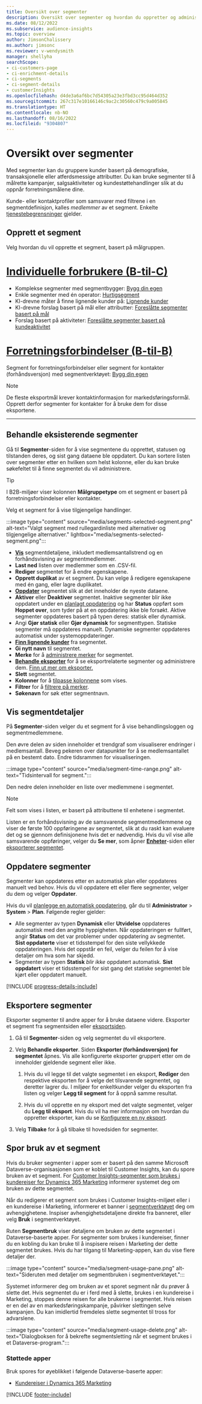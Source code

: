 ```yaml
---
title: Oversikt over segmenter
description: Oversikt over segmenter og hvordan du oppretter og administrerer dem.
ms.date: 08/12/2022
ms.subservice: audience-insights
ms.topic: overview
author: JimsonChalissery
ms.author: jimsonc
ms.reviewer: v-wendysmith
manager: shellyha
searchScope:
- ci-customers-page
- ci-enrichment-details
- ci-segments
- ci-segment-details
- customerInsights
ms.openlocfilehash: d4de3a6af6bc7d54305a23e3fbd3cc95d464d352
ms.sourcegitcommit: 267c317e10166146c9ac2c30560c479c9a005845
ms.translationtype: HT
ms.contentlocale: nb-NO
ms.lasthandoff: 08/16/2022
ms.locfileid: "9304807"
---
```

# <a name="segments-overview"></a>Oversikt over segmenter

Med segmenter kan du gruppere kunder basert på demografiske, transaksjonelle eller atferdsmessige attributter. Du kan bruke segmenter til å målrette kampanjer, salgsaktiviteter og kundestøttehandlinger slik at du oppnår forretningsmålene dine.

Kunde- eller kontaktprofiler som samsvarer med filtrene i en segmentdefinisjon, kalles *medlemmer* av et segment. Enkelte [tjenestebegrensninger](/dynamics365/customer-insights/service-limits) gjelder.

## <a name="create-a-segment"></a>Opprett et segment

Velg hvordan du vil opprette et segment, basert på målgruppen.

# <a name="individual-consumers-b-to-c"></a>[Individuelle forbrukere (B-til-C)](#tab/b2c)

- Komplekse segmenter med segmentbygger: [Bygg din egen](segment-builder.md)
- Enkle segmenter med én operator: [Hurtigsegment](segment-quick.md)
- KI-drevne måter å finne lignende kunder på: [Lignende kunder](find-similar-customer-segments.md)
- KI-drevne forslag basert på mål eller attributter: [Foreslåtte segmenter basert på mål](suggested-segments.md)
- Forslag basert på aktiviteter: [Foreslåtte segmenter basert på kundeaktivitet](suggested-segments-activity.md)

# <a name="business-accounts-b-to-b"></a>[Forretningsforbindelser (B-til-B)](#tab/b2b)

Segment for forretningsforbindelser eller segment for kontakter (forhåndsversjon) med segmentverktøyet: [Bygg din egen](segment-builder.md)

> [!NOTE]
> De fleste eksportmål krever kontaktinformasjon for markedsføringsformål. Opprett derfor segmenter for kontakter for å bruke dem for disse eksportene.

---

## <a name="manage-existing-segments"></a>Behandle eksisterende segmenter

Gå til **Segmenter**-siden for å vise segmentene du opprettet, statusen og tilstanden deres, og sist gang dataene ble oppdatert. Du kan sortere listen over segmenter etter en hvilken som helst kolonne, eller du kan bruke søkefeltet til å finne segmentet du vil administrere.

> [!TIP]
> I B2B-miljøer viser kolonnen **Målgruppetype** om et segment er basert på forretningsforbindelser eller kontakter.

Velg et segment for å vise tilgjengelige handlinger.

:::image type="content" source="media/segments-selected-segment.png" alt-text="Valgt segment med rullegardinliste med alternativer og tilgjengelige alternativer." lightbox="media/segments-selected-segment.png":::

- [**Vis**](#view-segment-details) segmentdetaljene, inkludert medlemsantallstrend og en forhåndsvisning av segmentmedlemmer.
- **Last ned** listen over medlemmer som en .CSV-fil.
- **Rediger** segmentet for å endre egenskapene.
- **Opprett duplikat** av et segment. Du kan velge å redigere egenskapene med én gang, eller lagre duplikatet.
- [**Oppdater**](#refresh-segments) segmentet slik at det inneholder de nyeste dataene.
- **Aktiver** eller **Deaktiver** segmentet. Inaktive segmenter blir ikke oppdatert under en [planlagt oppdatering](schedule-refresh.md) og har **Status** oppført som **Hoppet over**, som tyder på at en oppdatering ikke ble forsøkt. Aktive segmenter oppdateres basert på typen deres: statisk eller dynamisk.
- Angi **Gjør statisk** eller **Gjør dynamisk** for segmenttypen. Statiske segmenter må oppdateres manuelt. Dynamiske segmenter oppdateres automatisk under systemoppdateringer.
- [**Finn lignende kunder**](find-similar-customer-segments.md) fra segmentet.
- **Gi nytt navn** til segmentet.
- **Merke** for å [administrere merker](work-with-tags-columns.md#manage-tags) for segmentet.
- [**Behandle eksporter**](#export-segments) for å se eksportrelaterte segmenter og administrere dem. [Finn ut mer om eksporter.](export-destinations.md)
- **Slett** segmentet.
- **Kolonner** for å [tilpasse kolonnene](work-with-tags-columns.md#customize-columns) som vises.
- **Filtrer** for å [filtrere på merker](work-with-tags-columns.md#filter-on-tags).
- **Søkenavn** for søk etter segmentnavn.

## <a name="view-segment-details"></a>Vis segmentdetaljer

På **Segmenter**-siden velger du et segment for å vise behandlingsloggen og segmentmedlemmene.

Den øvre delen av siden inneholder et trendgraf som visualiserer endringer i medlemsantall. Beveg pekeren over datapunkter for å se medlemsantallet på en bestemt dato. Endre tidsrammen for visualiseringen.

:::image type="content" source="media/segment-time-range.png" alt-text="Tidsintervall for segment.":::

Den nedre delen inneholder en liste over medlemmene i segmentet.

> [!NOTE]
> Felt som vises i listen, er basert på attributtene til enhetene i segmentet.
>
> Listen er en forhåndsvisning av de samsvarende segmentmedlemmene og viser de første 100 oppføringene av segmentet, slik at du raskt kan evaluere det og se gjennom definisjonene hvis det er nødvendig. Hvis du vil vise alle samsvarende oppføringer, velger du **Se mer**, som åpner [**Enheter**](entities.md)-siden eller [eksporterer segmentet](export-destinations.md).

## <a name="refresh-segments"></a>Oppdatere segmenter

Segmenter kan oppdateres etter en automatisk plan eller oppdateres manuelt ved behov. Hvis du vil oppdatere ett eller flere segmenter, velger du dem og velger **Oppdater**.

Hvis du vil [planlegge en automatisk oppdatering](schedule-refresh.md), går du til **Administrator** > **System** > **Plan**. Følgende regler gjelder:

- Alle segmenter av typen **Dynamisk** eller **Utvidelse** oppdateres automatisk med den angitte hyppigheten. Når oppdateringen er fullført, angir **Status** om det var problemer under oppdatering av segmentet. **Sist oppdaterte** viser et tidsstempel for den siste vellykkede oppdateringen. Hvis det oppstår en feil, velger du feilen for å vise detaljer om hva som har skjedd.
- Segmenter av typen **Statisk** *blir ikke* oppdatert automatisk. **Sist oppdatert** viser et tidsstempel for sist gang det statiske segmentet ble kjørt eller oppdatert manuelt.

[!INCLUDE [progress-details-include](includes/progress-details-pane.md)]

## <a name="export-segments"></a>Eksportere segmenter

Eksporter segmenter til andre apper for å bruke dataene videre. Eksporter et segment fra segmentsiden eller [eksportsiden](export-destinations.md).

1. Gå til **Segmenter**-siden og velg segmentet du vil eksportere.

1. Velg **Behandle eksporter**. Siden **Eksporter (forhåndsversjon) for segmentet** åpnes. Vis alle konfigurerte eksporter gruppert etter om de inneholder gjeldende segment eller ikke.

   1. Hvis du vil legge til det valgte segmentet i en eksport, **Rediger** den respektive eksporten for å velge det tilsvarende segmentet, og deretter lagrer du. I miljøer for enkeltkunder velger du eksporten fra listen og velger **Legg til segment** for å oppnå samme resultat.

   1. Hvis du vil opprette en ny eksport med det valgte segmentet, velger du **Legg til eksport**. Hvis du vil ha mer informasjon om hvordan du oppretter eksporter, kan du se [Konfigurere en ny eksport](export-destinations.md#set-up-a-new-export).

1. Velg **Tilbake** for å gå tilbake til hovedsiden for segmenter.

## <a name="track-usage-of-a-segment"></a>Spor bruk av et segment

Hvis du bruker segmenter i apper som er basert på den samme Microsoft Dataverse-organisasjonen som er koblet til Customer Insights, kan du spore bruken av et segment. For [Customer Insights-segmenter som brukes i kundereiser for Dynamics 365 Marketing](/dynamics365/marketing/real-time-marketing-ci-profile) informerer systemet deg om bruken av dette segmentet.

Når du redigerer et segment som brukes i Customer Insights-miljøet eller i en kundereise i Marketing, informerer et banner i [segmentverktøyet](segment-builder.md) deg om avhengighetene. Inspiser avhengighetsdetaljene direkte fra banneret, eller velg **Bruk** i segmentverktøyet.

Ruten **Segmentbruk** viser detaljene om bruken av dette segmentet i Dataverse-baserte apper. For segmenter som brukes i kundereiser, finner du en kobling du kan bruke til å inspisere reisen i Marketing der dette segmentet brukes. Hvis du har tilgang til Marketing-appen, kan du vise flere detaljer der.

:::image type="content" source="media/segment-usage-pane.png" alt-text="Sideruten med detaljer om segmentbruken i segmentverktøyet.":::

Systemet informerer deg om bruken av et sporet segment når du prøver å slette det. Hvis segmentet du er i ferd med å slette, brukes i en kundereise i Marketing, stoppes denne reisen for alle brukerne i segmentet. Hvis reisen er en del av en markedsføringskampanje, påvirker slettingen selve kampanjen. Du kan imidlertid fremdeles slette segmentet til tross for advarslene.

:::image type="content" source="media/segment-usage-delete.png" alt-text="Dialogboksen for å bekrefte segmentsletting når et segment brukes i et Dataverse-program.":::

### <a name="supported-apps"></a>Støttede apper

Bruk spores for øyeblikket i følgende Dataverse-baserte apper:

- [Kundereiser i Dynamics 365 Marketing](/dynamics365/marketing/real-time-marketing-ci-profile)

[!INCLUDE [footer-include](includes/footer-banner.md)]
